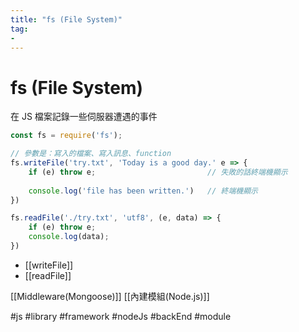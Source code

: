 ```yaml
---
title: "fs (File System)"
tag: 
- 
---
```

# fs (File System)
在 JS 檔案記錄一些伺服器遭遇的事件
```js
const fs = require('fs');

// 參數是：寫入的檔案、寫入訊息、function
fs.writeFile('try.txt', 'Today is a good day.' e => {
	if (e) throw e;							// 失敗的話終端機顯示
	
	console.log('file has been written.')	// 終端機顯示
})
```
```js
fs.readFile('./try.txt', 'utf8', (e, data) => {
	if (e) throw e;
	console.log(data);
})
```

- [[writeFile]]
- [[readFile]]


[[Middleware(Mongoose)]]
[[內建模組(Node.js)]]

#js #library #framework #nodeJs #backEnd #module
